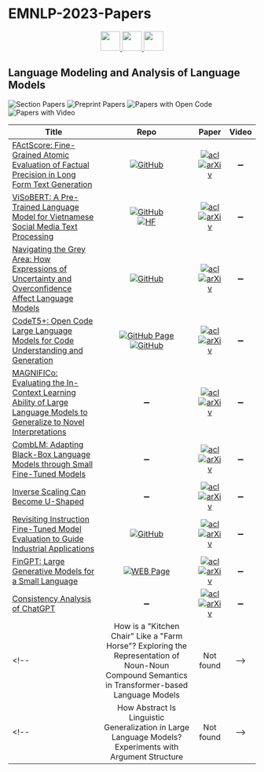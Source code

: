 # EMNLP-2023-Papers

<div align="center">
    <a href="https://github.com/DmitryRyumin/EMNLP-2023-Papers/blob/main/sections/language-grounding-to-vision-robotics-and-beyond.md">
        <img src="https://cdn.jsdelivr.net/gh/DmitryRyumin/NewEraAI-Papers@main/images/left.svg" width="40" alt="" />
    </a>
    <a href="https://github.com/DmitryRyumin/EMNLP-2023-Papers/">
        <img src="https://cdn.jsdelivr.net/gh/DmitryRyumin/NewEraAI-Papers@main/images/home.svg" width="40" alt="" />
    </a>
    <a href="https://github.com/DmitryRyumin/EMNLP-2023-Papers/blob/main/sections/information-retrieval-and-text-mining.md">
        <img src="https://cdn.jsdelivr.net/gh/DmitryRyumin/NewEraAI-Papers@main/images/right.svg" width="40" alt="" />
    </a>
</div>

## Language Modeling and Analysis of Language Models

![Section Papers](https://img.shields.io/badge/Section%20Papers-10-42BA16) ![Preprint Papers](https://img.shields.io/badge/Preprint%20Papers-10-b31b1b) ![Papers with Open Code](https://img.shields.io/badge/Papers%20with%20Open%20Code-5-1D7FBF) ![Papers with Video](https://img.shields.io/badge/Papers%20with%20Video-0-FF0000)

<!-- 212, 301 -->
| **Title** | **Repo** | **Paper** | **Video** |
|-----------|:--------:|:---------:|:---------:|
| [FActScore: Fine-Grained Atomic Evaluation of Factual Precision in Long Form Text Generation](https://aclanthology.org/2023.emnlp-main.741) | [![GitHub](https://img.shields.io/github/stars/shmsw25/FActScore)](https://github.com/shmsw25/FActScore) | [![acl](https://img.shields.io/badge/pdf-ACL%20Anthology-CBCBCC.svg)](https://aclanthology.org/2023.emnlp-main.741.pdf) <br /> [![arXiv](https://img.shields.io/badge/arXiv-2305.14251-b31b1b.svg)](http://arxiv.org/abs/2305.14251) | :heavy_minus_sign: |
| [ViSoBERT: A Pre-Trained Language Model for Vietnamese Social Media Text Processing](https://aclanthology.org/2023.emnlp-main.315) | [![GitHub](https://img.shields.io/github/stars/uitnlp/ViSoBERT)](https://github.com/uitnlp/ViSoBERT) <br /> [![HF](https://img.shields.io/badge/🤗-model-FFD21F.svg)](https://huggingface.co/uitnlp/visobert) | [![acl](https://img.shields.io/badge/pdf-ACL%20Anthology-CBCBCC.svg)](https://aclanthology.org/2023.emnlp-main.315.pdf) <br /> [![arXiv](https://img.shields.io/badge/arXiv-2310.11166-b31b1b.svg)](http://arxiv.org/abs/2310.11166) | :heavy_minus_sign: |
| [Navigating the Grey Area: How Expressions of Uncertainty and Overconfidence Affect Language Models](https://aclanthology.org/2023.emnlp-main.335) | [![GitHub](https://img.shields.io/github/stars/katezhou/navigating_the_grey)](https://github.com/katezhou/navigating_the_grey) | [![acl](https://img.shields.io/badge/pdf-ACL%20Anthology-CBCBCC.svg)](https://aclanthology.org/2023.emnlp-main.335.pdf) <br /> [![arXiv](https://img.shields.io/badge/arXiv-2302.13439-b31b1b.svg)](http://arxiv.org/abs/2302.13439) | :heavy_minus_sign: |
| [CodeT5+: Open Code Large Language Models for Code Understanding and Generation](https://aclanthology.org/2023.emnlp-main.68) | [![GitHub Page](https://img.shields.io/badge/GitHub-Page-159957.svg)](https://github.com/salesforce/CodeT5/tree/main/CodeT5+) <br /> [![GitHub](https://img.shields.io/github/stars/salesforce/CodeT5)](https://github.com/salesforce/CodeT5) | [![acl](https://img.shields.io/badge/pdf-ACL%20Anthology-CBCBCC.svg)](https://aclanthology.org/2023.emnlp-main.68.pdf) <br /> [![arXiv](https://img.shields.io/badge/arXiv-2305.07922-b31b1b.svg)](http://arxiv.org/abs/2305.07922) | :heavy_minus_sign: |
| [MAGNIFICo: Evaluating the In-Context Learning Ability of Large Language Models to Generalize to Novel Interpretations](https://aclanthology.org/2023.emnlp-main.134) | :heavy_minus_sign: | [![acl](https://img.shields.io/badge/pdf-ACL%20Anthology-CBCBCC.svg)](https://aclanthology.org/2023.emnlp-main.134.pdf) <br /> [![arXiv](https://img.shields.io/badge/arXiv-2310.11634-b31b1b.svg)](http://arxiv.org/abs/2310.11634) | :heavy_minus_sign: |
| [CombLM: Adapting Black-Box Language Models through Small Fine-Tuned Models](https://aclanthology.org/2023.emnlp-main.180) | :heavy_minus_sign: | [![acl](https://img.shields.io/badge/pdf-ACL%20Anthology-CBCBCC.svg)](https://aclanthology.org/2023.emnlp-main.180.pdf) <br /> [![arXiv](https://img.shields.io/badge/arXiv-2305.16876-b31b1b.svg)](http://arxiv.org/abs/2305.16876) | :heavy_minus_sign: |
| [Inverse Scaling Can Become U-Shaped](https://aclanthology.org/2023.emnlp-main.963) | :heavy_minus_sign: | [![acl](https://img.shields.io/badge/pdf-ACL%20Anthology-CBCBCC.svg)](https://aclanthology.org/2023.emnlp-main.963.pdf) <br /> [![arXiv](https://img.shields.io/badge/arXiv-2211.02011-b31b1b.svg)](http://arxiv.org/abs/2211.02011) | :heavy_minus_sign: |
| [Revisiting Instruction Fine-Tuned Model Evaluation to Guide Industrial Applications](https://aclanthology.org/2023.emnlp-main.559) | [![GitHub](https://img.shields.io/github/stars/ManuelFay/IFTEval)](https://github.com/ManuelFay/IFTEval) | [![acl](https://img.shields.io/badge/pdf-ACL%20Anthology-CBCBCC.svg)](https://aclanthology.org/2023.emnlp-main.559.pdf) <br /> [![arXiv](https://img.shields.io/badge/arXiv-2310.14103-b31b1b.svg)](http://arxiv.org/abs/2310.14103) | :heavy_minus_sign: |
| [FinGPT: Large Generative Models for a Small Language](https://aclanthology.org/2023.emnlp-main.164) | [![WEB Page](https://img.shields.io/badge/WEB-Page-159957.svg)](https://turkunlp.org/gpt3-finnish) | [![acl](https://img.shields.io/badge/pdf-ACL%20Anthology-CBCBCC.svg)](https://aclanthology.org/2023.emnlp-main.164.pdf) <br /> [![arXiv](https://img.shields.io/badge/arXiv-2311.05640-b31b1b.svg)](http://arxiv.org/abs/2311.05640) | :heavy_minus_sign: |
| [Consistency Analysis of ChatGPT](https://aclanthology.org/2023.emnlp-main.991) | :heavy_minus_sign: | [![acl](https://img.shields.io/badge/pdf-ACL%20Anthology-CBCBCC.svg)](https://aclanthology.org/2023.emnlp-main.991.pdf) <br /> [![arXiv](https://img.shields.io/badge/arXiv-2303.06273-b31b1b.svg)](http://arxiv.org/abs/2303.06273) | :heavy_minus_sign: |
<!-- | How is a "Kitchen Chair" Like a "Farm Horse"? Exploring the Representation of Noun-Noun Compound Semantics in Transformer-based Language Models |  Not found | -->
<!-- | How Abstract Is Linguistic Generalization in Large Language Models? Experiments with Argument Structure | Not found | -->
